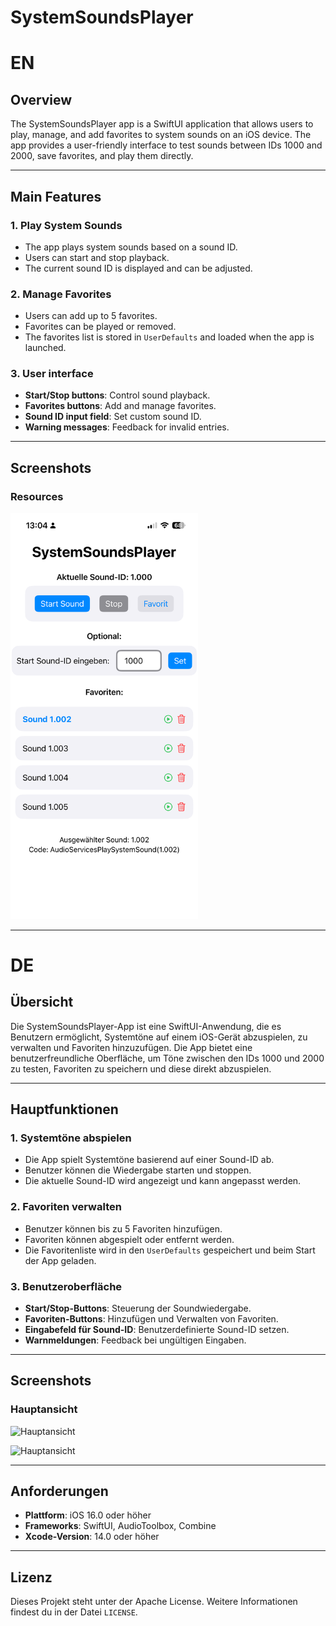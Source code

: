 # SystemSoundsPlayer

# EN
## Overview

The SystemSoundsPlayer app is a SwiftUI application that allows users to play, manage, and add favorites to system sounds on an iOS device. The app provides a user-friendly interface to test sounds between IDs 1000 and 2000, save favorites, and play them directly.

---

## Main Features

### 1. **Play System Sounds**
- The app plays system sounds based on a sound ID.
- Users can start and stop playback.
- The current sound ID is displayed and can be adjusted.

### 2. **Manage Favorites**
- Users can add up to 5 favorites.
- Favorites can be played or removed.
- The favorites list is stored in `UserDefaults` and loaded when the app is launched.

### 3. **User interface**
- **Start/Stop buttons**: Control sound playback.
- **Favorites buttons**: Add and manage favorites.
- **Sound ID input field**: Set custom sound ID.
- **Warning messages**: Feedback for invalid entries.

---

## Screenshots

### Resources

<img src="Resources/img_1131.png" width="300" alt="Main View"/>

---


# DE
## Übersicht

Die SystemSoundsPlayer-App ist eine SwiftUI-Anwendung, die es Benutzern ermöglicht, Systemtöne auf einem iOS-Gerät abzuspielen, zu verwalten und Favoriten hinzuzufügen. Die App bietet eine benutzerfreundliche Oberfläche, um Töne zwischen den IDs 1000 und 2000 zu testen, Favoriten zu speichern und diese direkt abzuspielen.

---

## Hauptfunktionen

### 1. **Systemtöne abspielen**
- Die App spielt Systemtöne basierend auf einer Sound-ID ab.
- Benutzer können die Wiedergabe starten und stoppen.
- Die aktuelle Sound-ID wird angezeigt und kann angepasst werden.

### 2. **Favoriten verwalten**
- Benutzer können bis zu 5 Favoriten hinzufügen.
- Favoriten können abgespielt oder entfernt werden.
- Die Favoritenliste wird in den `UserDefaults` gespeichert und beim Start der App geladen.

### 3. **Benutzeroberfläche**
- **Start/Stop-Buttons**: Steuerung der Soundwiedergabe.
- **Favoriten-Buttons**: Hinzufügen und Verwalten von Favoriten.
- **Eingabefeld für Sound-ID**: Benutzerdefinierte Sound-ID setzen.
- **Warnmeldungen**: Feedback bei ungültigen Eingaben.

---

## Screenshots

### Hauptansicht
![Hauptansicht](../Resources/img_1131.png)

<img src="../Resources/img_1131.png" alt="Hauptansicht" width="300" height="200">

---

## Anforderungen

- **Plattform**: iOS 16.0 oder höher
- **Frameworks**: SwiftUI, AudioToolbox, Combine
- **Xcode-Version**: 14.0 oder höher

---



## Lizenz

Dieses Projekt steht unter der Apache License. Weitere Informationen findest du in der Datei `LICENSE`.
